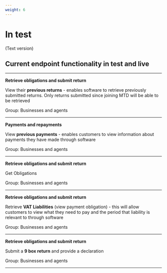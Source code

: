 ```yaml
---
weight: 6
---
```


# In test

(Text version)

## Current endpoint functionality in test and live

***

**Retrieve obligations and submit return**

View their **previous returns** - enables software to retrieve previously submitted returns. Only returns submitted since joining MTD will be able to be retrieved

Group: Businesses and agents

***

**Payments and repayments**

View **previous payments** - enables customers to view information about payments they have made through software

Group: Businesses and agents

***

**Retrieve obligations and submit return**

Get Obligations

Group: Businesses and agents

***

**Retrieve obligations and submit return**

Retrieve **VAT Liabilities** (view payment obligation) - this will allow customers to view what they need to pay and the period that liability is relevant to through software

Group: Businesses and agents

***

**Retrieve obligations and submit return**

Submit a **9 box return** and provide a declaration

Group: Businesses and agents

***
